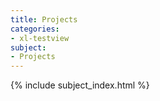 ```yaml
---
title: Projects
categories:
- xl-testview
subject:
- Projects
---
```


{% include subject_index.html %}
